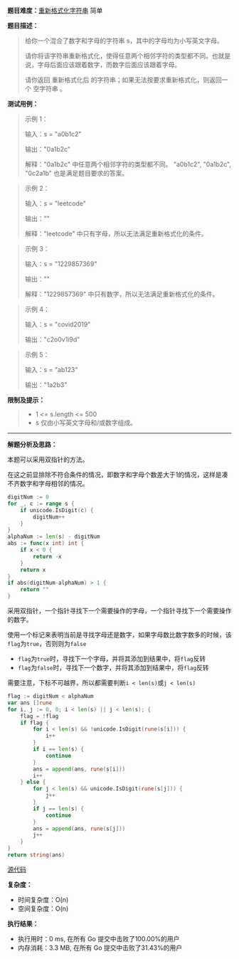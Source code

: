 
**题目难度：**[重新格式化字符串](https://leetcode.cn/problems/reformat-the-string/) 简单

**题目描述：**

> 给你一个混合了数字和字母的字符串 s，其中的字母均为小写英文字母。
> 
> 请你将该字符串重新格式化，使得任意两个相邻字符的类型都不同。也就是说，字母后面应该跟着数字，而数字后面应该跟着字母。
> 
> 请你返回 重新格式化后 的字符串；如果无法按要求重新格式化，则返回一个 空字符串 。


**测试用例：**

> 示例 1：
> 
> 输入：s = "a0b1c2"
> 
> 输出："0a1b2c"
> 
> 解释："0a1b2c" 中任意两个相邻字符的类型都不同。 "a0b1c2", "0a1b2c", "0c2a1b" 也是满足题目要求的答案。

> 示例 2：
> 
> 输入：s = "leetcode"
> 
> 输出：""
> 
> 解释："leetcode" 中只有字母，所以无法满足重新格式化的条件。

> 示例 3：
> 
> 输入：s = "1229857369"
> 
> 输出：""
> 
> 解释："1229857369" 中只有数字，所以无法满足重新格式化的条件。

> 示例 4：
> 
> 输入：s = "covid2019"
> 
> 输出："c2o0v1i9d"

> 示例 5：
> 
> 输入：s = "ab123"
> 
> 输出："1a2b3"


**限制及提示：**
> - 1 <= s.length <= 500
> - s 仅由小写英文字母和/或数字组成。


---
**解题分析及思路：**

本题可以采用双指针的方法。

在这之前显排除不符合条件的情况，即数字和字母个数差大于1的情况，这样是凑不齐数字和字母相邻的情况。
```go
digitNum := 0
for _, c := range s {
    if unicode.IsDigit(c) {
        digitNum++
    }
}
alphaNum := len(s) - digitNum
abs := func(x int) int {
    if x < 0 {
        return -x
    }
    return x
}
if abs(digitNum-alphaNum) > 1 {
    return ""
}
```
采用双指针，一个指针寻找下一个需要操作的字母，一个指针寻找下一个需要操作的数字。

使用一个标记来表明当前是寻找字母还是数字，如果字母数比数字数多的时候，该`flag`为`true`，否则则为`false`

- `flag`为`true`时，寻找下一个字母，并将其添加到结果中，将`flag`反转
- `flag`为`false`时，寻找下一个数字，并将其添加到结果中，将`flag`反转

需要注意，下标不可越界，所以都需要判断`i < len(s)`或`j < len(s)`
```go
flag := digitNum < alphaNum
var ans []rune
for i, j := 0, 0; i < len(s) || j < len(s); {
    flag = !flag
    if flag {
        for i < len(s) && !unicode.IsDigit(rune(s[i])) {
            i++
        }
        if i == len(s) {
            continue
        }
        ans = append(ans, rune(s[i]))
        i++
    } else {
        for j < len(s) && unicode.IsDigit(rune(s[j])) {
            j++
        }
        if j == len(s) {
            continue
        }
        ans = append(ans, rune(s[j]))
        j++
    }
}
return string(ans)
```

[源代码](https://github.com/lomtom/algorithm-go/blob/main/leetcode/1417重新格式化字符串_test.go)

**复杂度：**
- 时间复杂度：O(n)
- 空间复杂度：O(n)

**执行结果：**

- 执行用时：0 ms, 在所有 Go 提交中击败了100.00%的用户
- 内存消耗：3.3 MB, 在所有 Go 提交中击败了31.43%的用户